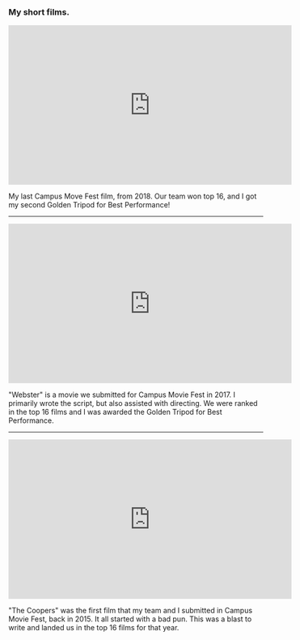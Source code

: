 ### My short films.

<iframe width="560" height="315" src=https://www.youtube.com/embed/VhRAop8MY    sI?rel=0" frameborder="0" allow="autoplay; encrypted-media" allowfullscreen></iframe>
<p>My last Campus Move Fest film, from 2018. Our team won top 16, and I got my second Golden Tripod for Best Performance!</p>
<hr>
<iframe width="560" height="315" src="https://www.youtube.com/embed/63XQrJ8biRE?rel=0" frameborder="0" allow="autoplay; encrypted-media" allowfullscreen></iframe>
<p>"Webster" is a movie we submitted for Campus Movie Fest in 2017. I primarily wrote the script, but also assisted with directing. We were ranked in the top 16 films and I was awarded the Golden Tripod for Best Performance.</p>
<hr>
<iframe width="560" height="315" src="https://www.youtube.com/embed/qHesurVCf4Q?rel=0" frameborder="0" allow="autoplay; encrypted-media" allowfullscreen></iframe>
<p>"The Coopers" was the first film that my team and I submitted in Campus Movie Fest, back in 2015. It all started with a bad pun. This was a blast to write and landed us in the top 16 films for that year.</p>
